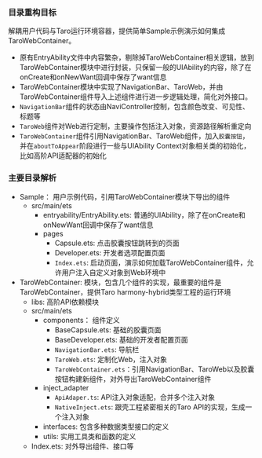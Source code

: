 ### 目录重构目标
解耦用户代码与Taro运行环境容器，提供简单Sample示例演示如何集成TaroWebContainer。
 - 原有EntryAbility文件中内容繁杂，剔除掉TaroWebContainer相关逻辑，放到TaroWebContainer模块中进行封装，只保留一般的UIAbility的内容，除了在onCreate和onNewWant回调中保存了want信息
 - TaroWebContainer模块中实现了NavigationBar、TaroWeb，并由TaroWebContainer组件导入上述组件进行进一步逻辑处理，简化对外接口。
 - `NavigationBar`组件的状态由NaviController控制，包含颜色改变、可见性、标题等
 - `TaroWeb`组件对Web进行定制，主要操作包括注入对象，资源路径解析重定向
 - `TaroWebContainer`组件引用NavigationBar、TaroWeb组件，加入`胶囊按钮`，并在`aboutToAppear`阶段进行一些与UIAbility Context对象相关类的初始化，比如高阶API适配器的初始化

### 主要目录解析
- Sample： 用户示例代码，引用TaroWebContainer模块下导出的组件
  - src/main/ets
    - entryability/EntryAbility.ets: 普通的UIAbility，除了在onCreate和onNewWant回调中保存了want信息
    - pages
      - Capsule.ets: 点击胶囊按钮跳转到的页面
      - Developer.ets: 开发者选项配置页面
      - `Index.ets`: 启动页面，演示如何加载TaroWebContainer组件，允许用户注入自定义对象到Web环境中
- TaroWebContainer: 模块，包含几个组件的实现，最重要的组件是TaroWebContainer，提供Taro harmony-hybrid类型工程的运行环境
  - libs: 高阶API依赖模块
  - src/main/ets
    - components： 组件定义
      - BaseCapsule.ets: 基础的胶囊页面
      - BaseDeveloper.ets: 基础的开发者配置页面
      - `NavigationBar.ets`: 导航栏
      - `TaroWeb.ets`: 定制化Web，注入对象
      - `TaroWebContainer.ets`：引用NavigationBar、TaroWeb以及胶囊按钮构建新组件，对外导出TaroWebContainer组件
    - inject_adapter
      - `ApiAdaper.ts`: API注入对象适配，合并多个注入对象
      - `NativeInject.ets`: 跟壳工程紧密相关的Taro API的实现，生成一个注入对象
    - interfaces: 包含多种数据类型接口的定义
    - utils: 实用工具类和函数的定义
  - Index.ets: 对外导出组件、接口等